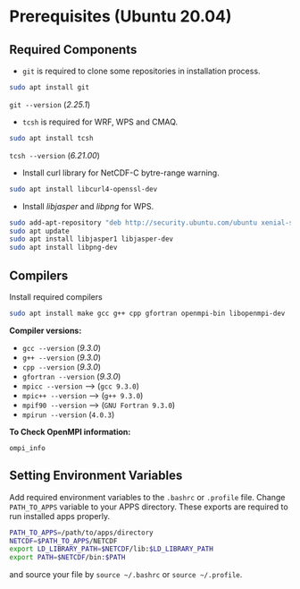 # Prerequisites (Ubuntu 20.04)

## Required Components

* `git` is required to clone some repositories in installation process.

```bash
sudo apt install git
```

`git --version` (*2.25.1*)

* `tcsh` is required for WRF, WPS and CMAQ.

```bash
sudo apt install tcsh
```

`tcsh --version` (*6.21.00*)

* Install curl library for NetCDF-C bytre-range warning.

```bash
sudo apt install libcurl4-openssl-dev
```

* Install _libjasper_ and _libpng_ for WPS.

```bash
sudo add-apt-repository "deb http://security.ubuntu.com/ubuntu xenial-security main"
sudo apt update
sudo apt install libjasper1 libjasper-dev
sudo apt install libpng-dev
```

## Compilers

Install required compilers

```bash
sudo apt install make gcc g++ cpp gfortran openmpi-bin libopenmpi-dev
```

**Compiler versions:**

* `gcc --version`        (*9.3.0*)
* `g++ --version`        (*9.3.0*)
* `cpp --version`        (*9.3.0*)
* `gfortran --version`   (*9.3.0*)
* `mpicc --version`  --> (`gcc 9.3.0`)
* `mpic++ --version` --> (`g++ 9.3.0`)
* `mpif90 --version` --> (`GNU Fortran 9.3.0`)
* `mpirun --version`     (`4.0.3`)

**To Check OpenMPI information:**

```
ompi_info
```

## Setting Environment Variables

Add required environment variables to the `.bashrc` or `.profile` file. Change `PATH_TO_APPS` variable to your APPS directory. These exports are required to run installed apps properly.

```bash
PATH_TO_APPS=/path/to/apps/directory
NETCDF=$PATH_TO_APPS/NETCDF
export LD_LIBRARY_PATH=$NETCDF/lib:$LD_LIBRARY_PATH
export PATH=$NETCDF/bin:$PATH
```

and source your file by `source ~/.bashrc` or `source ~/.profile`.

